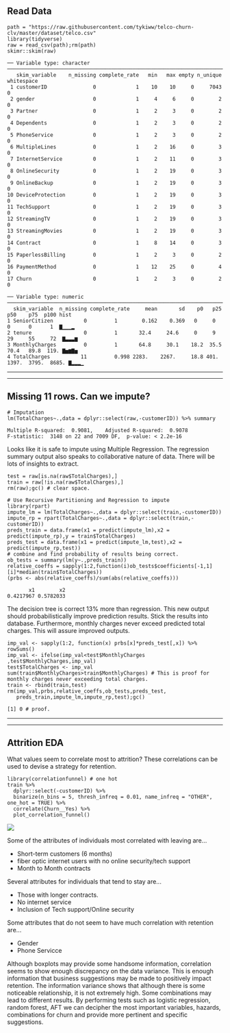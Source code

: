 


## Read Data

```{r}
path = "https://raw.githubusercontent.com/tykiww/telco-churn-clv/master/dataset/telco.csv"
library(tidyverse)
raw = read_csv(path);rm(path)
skimr::skim(raw)
```


    ── Variable type: character ──────────────────────────────────────────────────────────────────────────────────────────────────
       skim_variable    n_missing complete_rate   min   max empty n_unique whitespace
     1 customerID               0             1    10    10     0     7043          0
     2 gender                   0             1     4     6     0        2          0
     3 Partner                  0             1     2     3     0        2          0
     4 Dependents               0             1     2     3     0        2          0
     5 PhoneService             0             1     2     3     0        2          0
     6 MultipleLines            0             1     2    16     0        3          0
     7 InternetService          0             1     2    11     0        3          0
     8 OnlineSecurity           0             1     2    19     0        3          0
     9 OnlineBackup             0             1     2    19     0        3          0
    10 DeviceProtection         0             1     2    19     0        3          0
    11 TechSupport              0             1     2    19     0        3          0
    12 StreamingTV              0             1     2    19     0        3          0
    13 StreamingMovies          0             1     2    19     0        3          0
    14 Contract                 0             1     8    14     0        3          0
    15 PaperlessBilling         0             1     2     3     0        2          0
    16 PaymentMethod            0             1    12    25     0        4          0
    17 Churn                    0             1     2     3     0        2          0
    
    ── Variable type: numeric ────────────────────────────────────────────────────────────────────────────────────────────────────
      skim_variable  n_missing complete_rate     mean       sd    p0   p25    p50    p75  p100 hist 
    1 SeniorCitizen          0         1        0.162    0.369   0     0      0      0      1  ▇▁▁▁▂
    2 tenure                 0         1       32.4     24.6     0     9     29     55     72  ▇▃▃▃▆
    3 MonthlyCharges         0         1       64.8     30.1    18.2  35.5   70.4   89.8  119. ▇▅▆▇▅
    4 TotalCharges          11         0.998 2283.    2267.     18.8 401.  1397.  3795.  8685. ▇▂▂▂▁

<hr>
<hr>

## Missing 11 rows. Can we impute?

```{r}
# Imputation
lm(TotalCharges~.,data = dplyr::select(raw,-customerID)) %>% summary
```

    Multiple R-squared:  0.9081,	Adjusted R-squared:  0.9078 
    F-statistic:  3148 on 22 and 7009 DF,  p-value: < 2.2e-16

Looks like it is safe to impute using Multiple Regression. The regression summary output also speaks to collaborative nature of data. There will be lots of insights to extract.

```{r}
test = raw[is.na(raw$TotalCharges),]
train = raw[!is.na(raw$TotalCharges),]
rm(raw);gc() # clear space.
```

```{r}
# Use Recursive Partitioning and Regression to impute
library(rpart)
impute_lm = lm(TotalCharges~.,data = dplyr::select(train,-customerID))
impute_rp = rpart(TotalCharges~.,data = dplyr::select(train,-customerID))
preds_train = data.frame(x1 = predict(impute_lm),x2 = predict(impute_rp),y = train$TotalCharges)
preds_test = data.frame(x1 = predict(impute_lm,test),x2 = predict(impute_rp,test))
# combine and find probability of results being correct.
ob_tests = summary(lm(y~.,preds_train))
relative_coeffs = sapply(1:2,function(i)ob_tests$coefficients[-1,1][i]*median(train$TotalCharges))
(prbs <- abs(relative_coeffs)/sum(abs(relative_coeffs)))
```

           x1        x2 
    0.4217967 0.5782033 

The decision tree is correct 13% more than regression. This new output should probabilistically improve prediction results. Stick the results into database. Furthermore, monthly charges never exceed predicted total charges. This will assure improved outputs.

```{r}
imp_val <- sapply(1:2, function(x) prbs[x]*preds_test[,x]) %>% rowSums()
imp_val <- ifelse(imp_val<test$MonthlyCharges ,test$MonthlyCharges,imp_val)
test$TotalCharges <- imp_val
sum(train$MonthlyCharges>train$MonthlyCharges) # This is proof for monthly charges never exceeding total charges.
train <- rbind(train,test)
rm(imp_val,prbs,relative_coeffs,ob_tests,preds_test,
   preds_train,impute_lm,impute_rp,test);gc()
```

    [1] 0 # proof.

<hr>
<hr>

## Attrition EDA

What values seem to correlate most to attrition? These correlations can be used to devise a strategy for retention.

```{r}
library(correlationfunnel) # one hot
train %>%
  dplyr::select(-customerID) %>%
  binarize(n_bins = 5, thresh_infreq = 0.01, name_infreq = "OTHER", one_hot = TRUE) %>%
  correlate(Churn__Yes) %>%
  plot_correlation_funnel()
```

![](https://raw.githubusercontent.com/tykiww/telco-churn-clv/master/images/Correlation_Funnel.png)

Some of the attributes of individuals most correlated with leaving are...

- Short-term customers (6 months) 
- fiber optic internet users with no online security/tech support
- Month to Month contracts

Several attributes for individuals that tend to stay are...

- Those with longer contracts.
- No internet service
- Inclusion of Tech support/Online security

Some attributes that do not seem to have much correlation with retention are...

- Gender
- Phone Servicce

Although boxplots may provide some handsome information, correlation seems to show enough discrepancy on the data variance. This is enough information that business suggestions may be made to positively impact retention. The information variance shows that although there is some noticeable relationship, it is not extremely high. Some combinations may lead to different results. By performing tests such as logistic regression, random forest, AFT we can decipher the most important variables, hazards, combinations for churn and provide more pertinent and specific suggestions.








